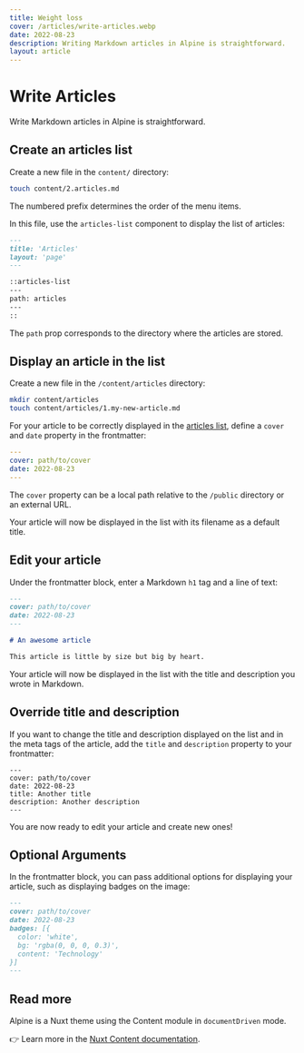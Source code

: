 ```yaml
---
title: Weight loss
cover: /articles/write-articles.webp
date: 2022-08-23
description: Writing Markdown articles in Alpine is straightforward.
layout: article
---
```


# Write Articles

Write Markdown articles in Alpine is straightforward.

## Create an articles list

Create a new file in the `content/` directory:
  
```bash
touch content/2.articles.md
```

The numbered prefix determines the order of the menu items.

In this file, use the `articles-list` component to display the list of articles:

```md [2.articles.md]
---
title: 'Articles'
layout: 'page'
---

::articles-list
---
path: articles
---
::

```

The `path` prop corresponds to the directory where the articles are stored.

## Display an article in the list

Create a new file in the `/content/articles` directory:

```bash
mkdir content/articles
touch content/articles/1.my-new-article.md
```

For your article to be correctly displayed in the [articles list](/articles), define a `cover` and `date` property in the frontmatter:

```yaml [content/articles/1.my-new-article.md]
---
cover: path/to/cover
date: 2022-08-23
---
```

The `cover` property can be a local path relative to the `/public` directory or an external URL.

Your article will now be displayed in the list with its filename as a default title.

## Edit your article

Under the frontmatter block, enter a Markdown `h1` tag and a line of text:

```md [content/articles/1.my-new-article.md]
---
cover: path/to/cover
date: 2022-08-23
---

# An awesome article

This article is little by size but big by heart.
```

Your article will now be displayed in the list with the title and description you wrote in Markdown.

## Override title and description

If you want to change the title and description displayed on the list and in the meta tags of the article, add the `title` and `description` property to your frontmatter:

```md[content/articles/1.my-new-article.md]
---
cover: path/to/cover
date: 2022-08-23
title: Another title
description: Another description
---
```

You are now ready to edit your article and create new ones!

## Optional Arguments

In the frontmatter block, you can pass additional options for displaying your article, such as displaying badges on the image:

```md
---
cover: path/to/cover
date: 2022-08-23
badges: [{
  color: 'white',
  bg: 'rgba(0, 0, 0, 0.3)',
  content: 'Technology'
}]
---
```

## Read more

Alpine is a Nuxt theme using the Content module in `documentDriven` mode.

👉 Learn more in the [Nuxt Content documentation](https://content.nuxtjs.org/).
